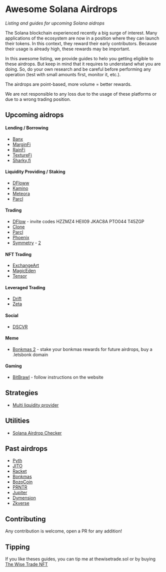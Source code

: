 # Awesome Solana Airdrops

*Listing and guides for upcoming Solana aidrops*

The Solana blockchain experienced recently a big surge of interest. Many applications of the ecosystem
are now in a position where they can launch their tokens. In this context, they reward their early contributors.
Because their usage is already high, these rewards may be important.

In this awesome listing, we provide guides to helo you getting eligible to these airdrops. But keep in mind that
it requires to understand what you are doing. So, do your own research and be careful before performing
any operation (test with small amounts first, monitor it, etc.).

The airdrops are point-based, more volume = better rewards.

We are not responsible to any loss due to the usage of these platforms or due to a wrong trading position.


## Upcoming aidrops

#### Lending / Borrowing

* [Banx](https://github.com/defilogist/awesome-solana-airdrops/blob/main/guides/banx.md)
* [MarginFi](https://github.com/defilogist/awesome-solana-airdrops/blob/main/guides/marginfi.md)
* [RainFi](https://github.com/defilogist/awesome-solana-airdrops/blob/main/guides/rainfi.md)
* [TextureFi](https://twitter.com/texture_fi)
* [Sharky.fi](https://twitter.com/SharkyFi/status/1757088923098984894)

#### Liquidity Providing / Staking

* [DFloww](https://dflow.net/)
* [Kamino](https://github.com/defilogist/awesome-solana-airdrops/blob/main/guides/kamino.md)
* [Meteora](https://github.com/defilogist/awesome-solana-airdrops/blob/main/guides/meteora.md)
* [Parcl](https://github.com/defilogist/awesome-solana-airdrops/blob/main/guides/parcl.md)

#### Trading

* [DFlow](https://twitter.com/jussy_world/status/1775097206267105569) - invite codes HZZMZ4 HEII09 JKAC8A PTO044 T45ZGP
* [Clone](https://github.com/defilogist/awesome-solana-airdrops/blob/main/guides/clone.md)
* [Parcl](https://github.com/defilogist/awesome-solana-airdrops/blob/main/guides/parcl.md)
* [Phoenix](https://github.com/defilogist/awesome-solana-airdrops/blob/main/guides/phoenix.md)
* [Symmetry](https://app.symmetry.fi/leaderboard) - [2](https://twitter.com/0domart/status/1767182647208350028)

#### NFT Trading

* [ExchangeArt](https://github.com/defilogist/awesome-solana-airdrops/blob/main/guides/exchangeart.md)
* [MagicEden](https://github.com/defilogist/awesome-solana-airdrops/blob/main/guides/magiceden.md)
* [Tensor](https://github.com/defilogist/awesome-solana-airdrops/blob/main/guides/tensor.md)
  
#### Leveraged Trading

* [Drift](https://github.com/defilogist/awesome-solana-airdrops/blob/main/guides/drift.md)
* [Zeta](https://github.com/defilogist/awesome-solana-airdrops/blob/main/guides/zeta.md)

#### Social

* [DSCVR](https://dscvr.one/)

#### Meme

* [Bonkmas 2](https://bonkrewards.com/) - stake your bonkmas rewards for future airdrops, buy a .letsbonk domain

#### Gaming

* [BitBrawl](https://airdrop.bitbrawl.io/) - follow instructions on the website


## Strategies

* [Multi liquidity provider](https://github.com/defilogist/awesome-solana-airdrops/blob/main/guides/multi-liquidity-provider.md)

## Utilities

* [Solana Airdrop Checker](https://solana-airdrop-checker.solworks.dev/)


## Past airdrops

* [Pyth](https://pyth.network/)
* [JITO](https://www.jito.wtf/)
* [Racket](https://racket.wtf/)
* [Bonkmas](https://bonkmas.com/)
* [BozoCoin](https://bozocoin.app/)
* [PRNTR](https://twitter.com/printonsol/status/1742681941332079092)
* [Jupiter](https://github.com/defilogist/awesome-solana-airdrops/blob/main/guides/jupiter.md)
* [Dymension](https://twitter.com/dymension/status/1742185621299265738)
* [Zkverse](https://rewards.zkverse.gg/) 
  
## Contributing

Any contribution is welcome, open a PR for any addition!

## Tipping

If you like theses guides, you can tip me at thewisetrade.sol or by buying [The Wise Trade NFT](https://exchange.art/editions/9rukfGYfTxpmiRFrGvhSSCASsqhgsWGundBHNQB2vKPy)
